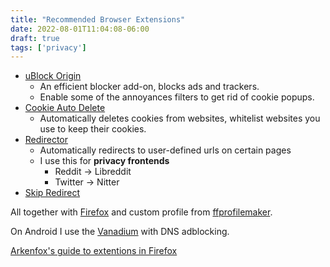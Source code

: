 ```yaml
---
title: "Recommended Browser Extensions"
date: 2022-08-01T11:04:08-06:00
draft: true
tags: ['privacy']
---
```


- [uBlock Origin](https://addons.mozilla.org/en-US/firefox/addon/ublock-origin/)
	- An efficient blocker add-on, blocks ads and trackers.
	- Enable some of the annoyances filters to get rid of cookie popups.
- [Cookie Auto Delete](https://addons.mozilla.org/en-US/firefox/addon/cookie-autodelete/)
	- Automatically deletes cookies from websites, whitelist websites you use to keep their cookies.
- [Redirector](https://addons.mozilla.org/en-US/firefox/addon/redirector/)
    - Automatically redirects to user-defined urls on certain pages
    - I use this for **privacy frontends**
        - Reddit -> Libreddit
        - Twitter -> Nitter
- [Skip Redirect](https://addons.mozilla.org/en-US/firefox/addon/skip-redirect/)

All together with [Firefox](https://www.mozilla.org/en-US/firefox/new/) and custom profile from [ffprofilemaker](https://ffprofile.com/).

On Android I use the [Vanadium](https://github.com/GrapheneOS/Vanadium) with DNS adblocking. 

[Arkenfox's guide to extentions in Firefox](https://github.com/arkenfox/user.js/wiki/4.1-Extensions)
